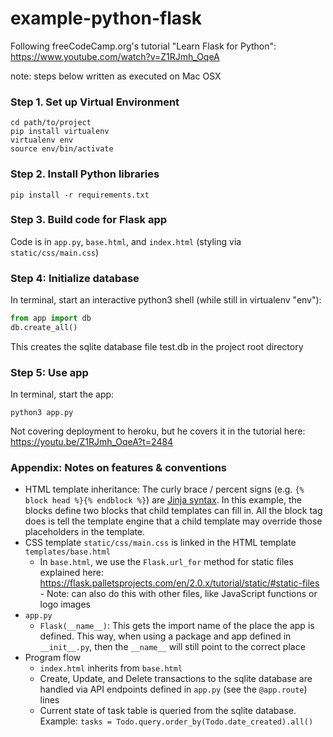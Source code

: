 # example-python-flask

Following freeCodeCamp.org's tutorial "Learn Flask for Python": https://www.youtube.com/watch?v=Z1RJmh_OqeA 

note: steps below written as executed on Mac OSX

### Step 1. Set up Virtual Environment
```
cd path/to/project
pip install virtualenv
virtualenv env
source env/bin/activate
```

### Step 2. Install Python libraries 
```
pip install -r requirements.txt
```

### Step 3. Build code for Flask app
Code is in `app.py`, `base.html`, and `index.html` (styling via `static/css/main.css`)
   
### Step 4: Initialize database
In terminal, start an interactive python3 shell (while still in virtualenv "env"):
```python
from app import db
db.create_all()
```
This creates the sqlite database file test.db in the project root directory

### Step 5: Use app
In terminal, start the app:
```
python3 app.py
```

Not covering deployment to heroku, but he covers it in the tutorial here: https://youtu.be/Z1RJmh_OqeA?t=2484

### Appendix: Notes on features & conventions
* HTML template inheritance: The curly brace / percent signs (e.g. `{% block head %}{% endblock %}`) are [Jinja syntax](https://jinja.palletsprojects.com/en/3.0.x/templates/#base-template). In this example, the blocks define two blocks that child templates can fill in. All the block tag does is tell the template engine that a child template may override those placeholders in the template.
* CSS template `static/css/main.css` is linked in the HTML template `templates/base.html`
    - In `base.html`, we use the `Flask.url_for` method for static files explained here: https://flask.palletsprojects.com/en/2.0.x/tutorial/static/#static-files - Note: can also do this with other files, like JavaScript functions or logo images
* `app.py`
  - `Flask(__name__)`: This gets the import name of the place the app is defined.  This way, when using a package and app defined in `__init__.py`, then the `__name__` will still point to the correct place
* Program flow
  - `index.html` inherits from `base.html`
  - Create, Update, and Delete transactions to the sqlite database are handled via API endpoints defined in `app.py` (see the `@app.route`) lines
  - Current state of task table is queried from the sqlite database.  Example: `tasks = Todo.query.order_by(Todo.date_created).all()`